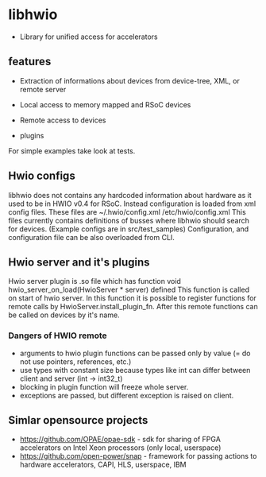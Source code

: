 # libhwio

* Library for unified access for accelerators


## features

* Extraction of informations about devices from device-tree, XML, or remote server

* Local access to memory mapped and RSoC devices

* Remote access to devices

* plugins


For simple examples take look at tests.

## Hwio configs

libhwio does not contains any hardcoded information about hardware as it used to be in HWIO v0.4 for RSoC.
Instead configuration is loaded from xml config files.
These files are ~/.hwio/config.xml /etc/hwio/config.xml
This files currently contains definitions of busses where libhwio should search for devices.
(Example configs are in src/test_samples) Configuration, and configuration file can be also overloaded from CLI.


## Hwio server and it's plugins

Hwio server plugin is .so file which has function void hwio_server_on_load(HwioServer * server) defined
This function is called on start of hwio server. In this function it is possible to register functions for remote calls by HwioServer.install_plugin_fn.
After this remote functions can be called on devices by it's name.

### Dangers of HWIO remote

* arguments to hwio plugin functions can be passed only by value (= do not use pointers, references, etc.)
* use types with constant size because types like int can differ between client and server (int -> int32_t) 
* blocking in plugin function will freeze whole server.
* exceptions are passed, but different exception is raised on client.

## Simlar opensource projects
* https://github.com/OPAE/opae-sdk - sdk for sharing of FPGA accelerators on Intel Xeon processors (only local, userspace)
* https://github.com/open-power/snap - framework for passing actions to hardware accelerators, CAPI, HLS, userspace, IBM

